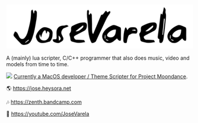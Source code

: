 

<img src="https://github.com/JoseVarelaP/JoseVarelaP/blob/master/icon.png?raw=true" width="700" />

A (mainly) lua scripter, C/C++ programmer that also does music, video and models from time to time.

![](https://jose.heysora.net/SMArchive/Builds/VersionIcon/OUTFOX.png) [Currently a MacOS developer / Theme Scripter for Project Moondance](https://projectmoon.dance).

🌎 https://jose.heysora.net

🎶 https://zenth.bandcamp.com

📼 https://youtube.com/JoseVarela

